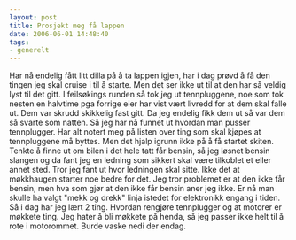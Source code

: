 ```yaml
---
layout: post
title: Prosjekt meg få lappen
date: 2006-06-01 14:48:40
tags: 
- generelt
---
```

Har nå endelig fått litt dilla på å ta lappen igjen, har i dag prøvd å få den tingen jeg skal cruise i til å starte. Men det ser ikke ut til at den har så veldig lyst til det gitt. I feilsøkings runden så tok jeg ut tennpluggene, noe som tok nesten en halvtime pga forrige eier har vist vært livredd for at dem skal falle ut. Dem var skrudd skikkelig fast gitt. Da jeg endelig fikk dem ut så var dem så svarte som natten. Så jeg har nå funnet ut hvordan man pusser tennplugger. Har alt notert meg på listen over ting som skal kjøpes at tennpluggene må byttes. Men det hjalp igrunn ikke på å få startet skiten. Tenkte å finne ut om bilen i det hele tatt får bensin, så jeg løsnet bensin slangen og da fant jeg en ledning som sikkert skal være tilkoblet et eller annet sted. Tror jeg fant ut hvor ledningen skal sitte. Ikke det at møkkhaugen starter noe bedre for det. Jeg tror problemet er at den ikke får bensin, men hva som gjør at den ikke får bensin aner jeg ikke. Er nå man skulle ha valgt "mekk og drekk" linja istedet for elektronikk engang i tiden. Så i dag har jeg lært 2 ting. Hvordan rengjøre tennplugger og at motorer er møkkete ting. Jeg hater å bli møkkete på henda, så jeg passer ikke helt til å rote i motorommet. Burde vaske nedi der endag.
